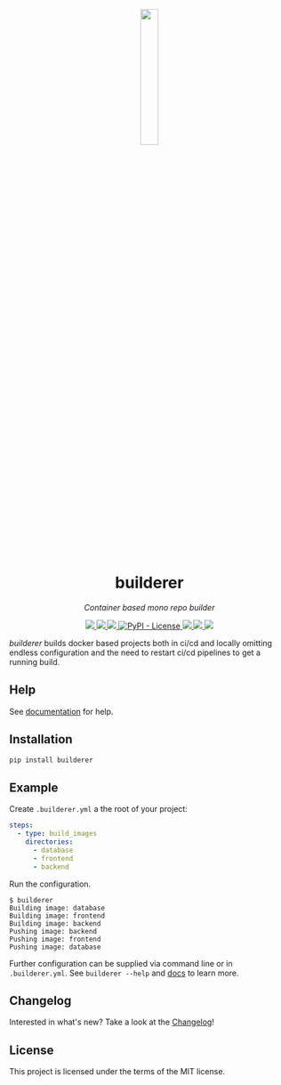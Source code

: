<div align="center">
    <a href="https://builderer.florian-sattler.de">
        <img src="https://builderer.florian-sattler.de/logo-color.svg" width="25%">
    </a>
    <h1>
        builderer
    </h1>
    <p>
        <em>Container based mono repo builder</em>
    </p>
    <p>
        <a href="https://pypi.python.org/pypi/builderer">
            <img src="https://img.shields.io/pypi/v/builderer.svg">
        </a>
        <a href="https://pepy.tech/project/builderer">
            <img src="https://pepy.tech/badge/builderer">
        </a>
        <a href="https://github.com/florian-sattler/builderer">
            <img src="https://img.shields.io/pypi/pyversions/builderer.svg">
        </a>
        <a href="https://github.com/florian-sattler/builderer/blob/main/LICENSE">
            <img alt="PyPI - License" src="https://img.shields.io/pypi/l/builderer">
        </a>
        <a href="https://github.com/florian-sattler/builderer/releases">
            <img src="https://img.shields.io/github/v/release/florian-sattler/builderer?label=github">
        </a>
        <a href="https://builderer.florian-sattler.de">
            <img src="https://img.shields.io/badge/docs-yes-brightgreen">
        </a>
        <img src="https://img.shields.io/badge/made%20with-%E2%99%A5%EF%B8%8F-red">
    </p>
</div>

_builderer_ builds docker based projects both in ci/cd and locally omitting endless configuration and the need to restart ci/cd pipelines to get a running build.

## Help

See [documentation](https://builderer.florian-sattler.de) for help.

## Installation

```bash
pip install builderer
```

## Example

Create `.builderer.yml` a the root of your project:

```yaml
steps:
  - type: build_images
    directories:
      - database
      - frontend
      - backend
```

Run the configuration.

```shell
$ builderer
Building image: database
Building image: frontend
Building image: backend
Pushing image: backend
Pushing image: frontend
Pushing image: database
```

Further configuration can be supplied via command line or in `.builderer.yml`.
See `builderer --help` and [docs](https://builderer.florian-sattler.de) to learn more.

## Changelog

Interested in what's new? Take a look at the [Changelog](CHANGELOG.md)!

## License

This project is licensed under the terms of the MIT license.
